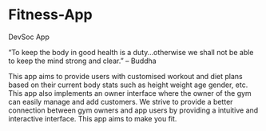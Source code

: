 # Fitness-App
DevSoc App


“To keep the body in good health is a duty…otherwise we shall not be able to keep the mind strong and clear.” – Buddha


This app aims to provide users with customised workout and diet plans based on their current body stats such as height weight age gender, etc.
This app also implements an owner interface where the owner of the gym can easily manage and add customers.
We strive to provide a better connection between gym owners and app users by providing a intuitive and interactive interface.
This app aims to make you fit.
